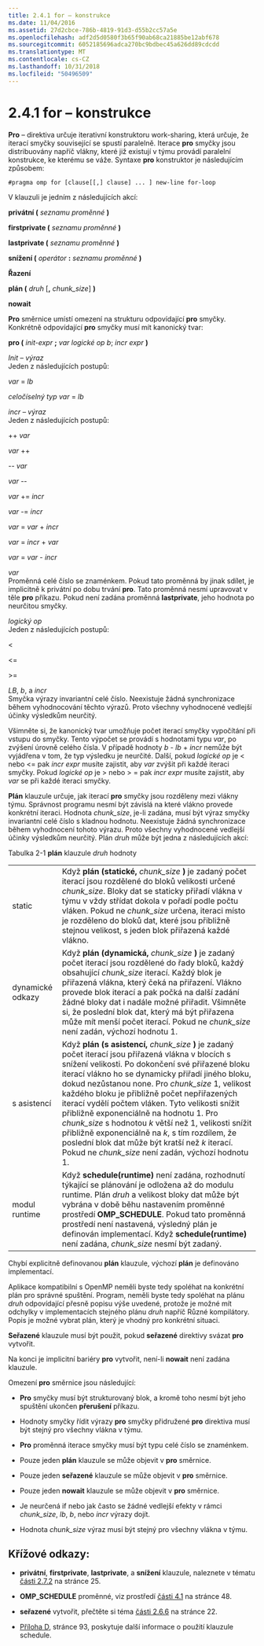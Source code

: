 ```yaml
---
title: 2.4.1 for – konstrukce
ms.date: 11/04/2016
ms.assetid: 27d2cbce-786b-4819-91d3-d55b2cc57a5e
ms.openlocfilehash: adf2d5d0580f3b65f90ab68ca21885be12abf678
ms.sourcegitcommit: 6052185696adca270bc9bdbec45a626dd89cdcdd
ms.translationtype: MT
ms.contentlocale: cs-CZ
ms.lasthandoff: 10/31/2018
ms.locfileid: "50496509"
---
```

# <a name="241-for-construct"></a>2.4.1 for – konstrukce

**Pro** – direktiva určuje iterativní konstruktoru work-sharing, která určuje, že iterací smyčky související se spustí paralelně. Iterace **pro** smyčky jsou distribuovány napříč vlákny, které již existují v týmu provádí paralelní konstrukce, ke kterému se váže. Syntaxe **pro** konstruktor je následujícím způsobem:

```
#pragma omp for [clause[[,] clause] ... ] new-line for-loop
```

V klauzuli je jedním z následujících akcí:

**privátní (** *seznamu proměnné* **)**

**firstprivate (** *seznamu proměnné* **)**

**lastprivate (** *seznamu proměnné* **)**

**snížení (** *operátor* **:** *seznamu proměnné* **)**

**Řazení**

**plán (** *druh* [**,** *chunk_size*] **)**

**nowait**

**Pro** směrnice umístí omezení na strukturu odpovídající **pro** smyčky. Konkrétně odpovídající **pro** smyčky musí mít kanonický tvar:

**pro (** *init-expr* **;** *var logické op b*; *incr expr* **)**

*Init – výraz*<br/>
Jeden z následujících postupů:

*var* = *lb*

*celočíselný typ var* = *lb*

*incr – výraz*<br/>
Jeden z následujících postupů:

++ *var*

*var* ++

-- *var*

*var* --

*var* += *incr*

*var* -= *incr*

*var* = *var* + *incr*

*var* = *incr* + *var*

*var* = *var* - *incr*

*var*<br/>
Proměnná celé číslo se znaménkem. Pokud tato proměnná by jinak sdílet, je implicitně k privátní po dobu trvání **pro**.   Tato proměnná nesmí upravovat v těle **pro** příkazu. Pokud není zadána proměnná **lastprivate**, jeho hodnota po neurčitou smyčky.

*logický op*<br/>
Jeden z následujících postupů:

<

\<=

>

\>=

*LB*, *b*, a *incr*<br>
Smyčka výrazy invariantní celé číslo. Neexistuje žádná synchronizace během vyhodnocování těchto výrazů. Proto všechny vyhodnocené vedlejší účinky výsledkům neurčitý.

Všimněte si, že kanonický tvar umožňuje počet iterací smyčky vypočítání při vstupu do smyčky. Tento výpočet se provádí s hodnotami typu *var*, po zvýšení úrovně celého čísla. V případě hodnoty *b* - *lb* + *incr* nemůže být vyjádřena v tom, že typ výsledku je neurčité. Další, pokud *logické op* je < nebo \<= pak *incr expr* musíte zajistit, aby *var* zvýšit při každé iteraci smyčky.   Pokud *logické op* je > nebo > = pak *incr expr* musíte zajistit, aby *var* se při každé iteraci smyčky.

**Plán** klauzule určuje, jak iterací **pro** smyčky jsou rozděleny mezi vlákny týmu. Správnost programu nesmí být závislá na které vlákno provede konkrétní iteraci. Hodnota *chunk_size*, je-li zadána, musí být výraz smyčky invariantní celé číslo s kladnou hodnotu. Neexistuje žádná synchronizace během vyhodnocení tohoto výrazu. Proto všechny vyhodnocené vedlejší účinky výsledkům neurčitý. Plán *druh* může být jedna z následujících akcí:

Tabulka 2-1 **plán** klauzule *druh* hodnoty

|||
|-|-|
|static|Když **plán (statické,** *chunk_size* **)** je zadaný počet iterací jsou rozdělené do bloků velikosti určené *chunk_size*. Bloky dat se staticky přiřadí vlákna v týmu v vždy střídat dokola v pořadí podle počtu vláken. Pokud ne *chunk_size* určena, iteraci místo je rozděleno do bloků dat, které jsou přibližně stejnou velikost, s jeden blok přiřazená každé vlákno.|
|dynamické odkazy|Když **plán (dynamická,** *chunk_size* **)** je zadaný počet iterací jsou rozdělené do řady bloků, každý obsahující *chunk_size* iterací. Každý blok je přiřazená vlákna, který čeká na přiřazení. Vlákno provede blok iterací a pak počká na další zadání žádné bloky dat i nadále možné přiřadit. Všimněte si, že poslední blok dat, který má být přiřazena může mít menší počet iterací. Pokud ne *chunk_size* není zadán, výchozí hodnotu 1.|
|s asistencí|Když **plán (s asistencí,** *chunk_size* **)** je zadaný počet iterací jsou přiřazená vlákna v blocích s snížení velikosti. Po dokončení své přiřazené bloku iterací vlákno ho se dynamicky přiřadí jiného bloku, dokud nezůstanou none. Pro *chunk_size* 1, velikost každého bloku je přibližně počet nepřiřazených iterací vydělí počtem vláken. Tyto velikosti snížit přibližně exponenciálně na hodnotu 1. Pro *chunk_size* s hodnotou *k* větší než 1, velikosti snížit přibližně exponenciálně na *k*, s tím rozdílem, že poslední blok dat může být kratší než  *k* iterací. Pokud ne *chunk_size* není zadán, výchozí hodnotu 1.|
|modul runtime|Když **schedule(runtime)** není zadána, rozhodnutí týkající se plánování je odložena až do modulu runtime. Plán *druh* a velikost bloky dat může být vybrána v době běhu nastavením proměnné prostředí **OMP_SCHEDULE**. Pokud tato proměnná prostředí není nastavená, výsledný plán je definován implementací. Když **schedule(runtime)** není zadána, *chunk_size* nesmí být zadaný.|

Chybí explicitně definovanou **plán** klauzule, výchozí **plán** je definováno implementací.

Aplikace kompatibilní s OpenMP neměli byste tedy spoléhat na konkrétní plán pro správné spuštění. Program, neměli byste tedy spoléhat na plánu *druh* odpovídající přesně popisu výše uvedené, protože je možné mít odchylky v implementacích stejného plánu *druh* napříč Různé kompilátory. Popis je možné vybrat plán, který je vhodný pro konkrétní situaci.

**Seřazené** klauzule musí být použit, pokud **seřazené** direktivy svázat **pro** vytvořit.

Na konci je implicitní bariéry **pro** vytvořit, není-li **nowait** není zadána klauzule.

Omezení **pro** směrnice jsou následující:

- **Pro** smyčky musí být strukturovaný blok, a kromě toho nesmí být jeho spuštění ukončen **přerušení** příkazu.

- Hodnoty smyčky řídit výrazy **pro** smyčky přidružené **pro** direktiva musí být stejný pro všechny vlákna v týmu.

- **Pro** proměnná iterace smyčky musí být typu celé číslo se znaménkem.

- Pouze jeden **plán** klauzule se může objevit v **pro** směrnice.

- Pouze jeden **seřazené** klauzule se může objevit v **pro** směrnice.

- Pouze jeden **nowait** klauzule se může objevit v **pro** směrnice.

- Je neurčená if nebo jak často se žádné vedlejší efekty v rámci *chunk_size*, *lb*, *b*, nebo *incr* výrazy dojít.

- Hodnota *chunk_size* výraz musí být stejný pro všechny vlákna v týmu.

## <a name="cross-references"></a>Křížové odkazy:

- **privátní**, **firstprivate**, **lastprivate**, a **snížení** klauzule, naleznete v tématu [části 2.7.2](../../parallel/openmp/2-7-2-data-sharing-attribute-clauses.md) na stránce 25.

- **OMP_SCHEDULE** proměnné, viz prostředí [části 4.1](../../parallel/openmp/4-1-omp-schedule.md) na stránce 48.

- **seřazené** vytvořit, přečtěte si téma [části 2.6.6](../../parallel/openmp/2-6-6-ordered-construct.md) na stránce 22.

- [Příloha D](../../parallel/openmp/d-using-the-schedule-clause.md), stránce 93, poskytuje další informace o použití klauzule schedule.
